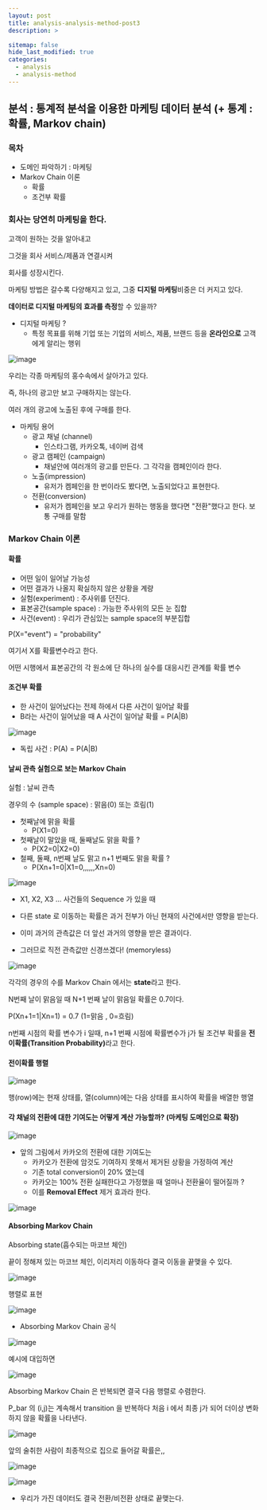 ```yaml
---
layout: post
title: analysis-analysis-method-post3
description: >

sitemap: false
hide_last_modified: true
categories:
  - analysis
  - analysis-method
---
```


## 분석 : 통계적 분석을 이용한 마케팅 데이터 분석 (+ 통계 : 확률, Markov chain)

### 목차

- 도메인 파악하기 : 마케팅
- Markov Chain 이론
   - 확률
   - 조건부 확률


### 회사는 당연히 마케팅을 한다.

고객이 원하는 것을 알아내고 

그것을 회사 서비스/제품과 연결시켜

회사를 성장시킨다.

마케팅 방법은 갈수록 다양해지고 있고, 그중 <strong>디지털 마케팅</strong>비중은 더 커지고 있다.

<strong>데이터로 디지털 마케팅의 효과를 측정</strong>할 수 있을까?

- 디지털 마케팅 ?
   - 특정 목표를 위해 기업 또는 기업의 서비스, 제품, 브랜드 등을 <strong>온라인으로</strong> 고객에게 알리는 행위


![image](https://user-images.githubusercontent.com/87109907/155469059-0e9b58e0-61df-4014-9c31-82717ef8c9ac.png)

우리는 각종 마케팅의 홍수속에서 살아가고 있다.

즉, 하나의 광고만 보고 구매하지는 않는다.

여러 개의 광고에 노출된 후에 구매를 한다.

- 마케팅 용어
   - 광고 채널 (channel)
      - 인스타그램, 카카오톡, 네이버 검색
   - 광고 캠페인 (campaign)
      - 채널안에 여러개의 광고를 만든다. 그 각각을 캠페인이라 한다.
   - 노출(impression)
      - 유저가 켐페인을 한 번이라도 봤다면, 노출되었다고 표현한다.
   - 전환(conversion)
      - 유저가 켐페인을 보고 우리가 원하는 행동을 했다면 "전환"했다고 한다. 보통 구매를 말함


### Markov Chain 이론

#### 확률

- 어떤 일이 일어날 가능성
- 어떤 결과가 나올지 확실하지 않은 상황을 계량
- 실험(experiment) : 주사위를 던진다.
- 표본공간(sample space) : 가능한 주사위의 모든 눈 집합
- 사건(event) : 우리가 관심있는 sample space의 부분집합

P(X="event") = "probability"

여기서 X를 확률변수라고 한다.

어떤 시행에서 표본공간의 각 원소에 단 하나의 실수를 대응시킨 관계를 확률 변수

#### 조건부 확률

- 한 사건이 일어났다는 전제 하에서 다른 사건이 일어날 확률
- B라는 사건이 일어났을 때 A 사건이 일어날 확률 = P(A|B)

![image](https://user-images.githubusercontent.com/87109907/155470061-fee2d7b0-3aff-4fe2-877a-7cf69ecaee7e.png)

- 독립 사건 : P(A) = P(A|B)

#### 날씨 관측 실험으로 보는 Markov Chain

실험 : 날씨 관측

경우의 수 (sample space) : 맑음(0) 또는 흐림(1)

- 첫째날에 맑을 확률
   - P(X1=0)
- 첫째날이 말았을 때, 둘째날도 맑을 확률 ?
   - P(X2=0|X2=0)
- 철째, 둘째, n번째 날도 맑고 n+1 번째도 맑을 확률 ?
   - P(Xn+1=0|X1=0,,,,,,Xn=0)

![image](https://user-images.githubusercontent.com/87109907/155470671-7668758a-f285-45b5-850b-56f59dbc28de.png)

- X1, X2, X3 ... 사건들의 Sequence 가 있을 때
- 다른 state 로 이동하는 확률은 과거 전부가 아닌 현재의 사건에서만 영향을 받는다.

- 이미 과거의 관측값은 더 앞선 과거의 영향을 받은 결과이다.
- 그러므로 직전 관측값만 신경쓰겠다! (memoryless)

![image](https://user-images.githubusercontent.com/87109907/155470933-81778185-4287-48cb-9ea2-acc2370a451a.png)

각각의 경우의 수를 Markov Chain 에서는 <strong>state</strong>라고 한다.

N번째 날이 맑음일 때 N+1 번째 날이 맑음일 확률은 0.7이다.

P(Xn+1=1|Xn=1) = 0.7 (1=맑음 , 0=흐림)

n번째 시점의 확률 변수가 i 일때, n+1 번째 시점에 확률변수가 j가 될 조건부 확률을 <strong>전이확률(Transition Probability)</strong>라고 한다.

#### 전이확률 행렬

![image](https://user-images.githubusercontent.com/87109907/155471317-2b6c13ae-9f3d-4dae-b6ab-658d60b862c1.png)

행(row)에는 현재 상태를, 열(column)에는 다음 상태를 표시하여 확률을 배열한 행열

#### 각 채널의 전환에 대한 기여도는 어떻게 계산 가능할까? (마케팅 도메인으로 확장)

![image](https://user-images.githubusercontent.com/87109907/155471549-f1fa24c7-e9a2-436e-b1e4-becd310347de.png)

- 앞의 그림에서 카카오의 전환에 대한 기여도는
   - 카카오가 전환에 암것도 기여하지 못해서 제거된 상황을 가정하여 계산
   - 기존 total conversion이 20% 였는데
   - 카카오는 100% 전환 실패한다고 가정했을 때 얼마나 전환율이 떨어질까 ?
   - 이를 <strong>Removal Effect</strong> 제거 효과라 한다.

![image](https://user-images.githubusercontent.com/87109907/155471810-3be77217-af06-42bf-8526-6f377b7e9ff1.png)

#### Absorbing Markov Chain

Absorbing state(흡수되는 마코브 체인)

끝이 정해져 있는 마코브 체인, 이리저리 이동하다 결국 이동을 끝맺을 수 있다.

![image](https://user-images.githubusercontent.com/87109907/155472071-c79a0eff-0232-48a1-ad13-29dc7bacb002.png)

행렬로 표현

![image](https://user-images.githubusercontent.com/87109907/155472111-6cf5239c-6091-4be8-ab59-7cb7db885538.png)

- Absorbing Markov Chain 공식

![image](https://user-images.githubusercontent.com/87109907/155472181-4603b337-009e-444a-b459-fea6d3e615d4.png)

예시에 대입하면

![image](https://user-images.githubusercontent.com/87109907/155472274-0b3c9bdd-3cbd-48f8-8cde-fd487955cb24.png)

Absorbing Markov Chain 은 반복되면 결국 다음 행렬로 수렴한다.

P_bar 의 (i,j)는 계속해서 transition 을 반복하다 처음 i 에서 최종 j가 되어 더이상 변화하지 않을 확률을 나타낸다.

![image](https://user-images.githubusercontent.com/87109907/155472344-892b502c-8c73-4158-b0b3-1dff424df8c8.png)


앞의 술취한 사람이 최종적으로 집으로 들어갈 확률은,,

![image](https://user-images.githubusercontent.com/87109907/155472743-01bd42a3-df5c-4566-98a8-9093d44560ed.png)


![image](https://user-images.githubusercontent.com/87109907/155472808-21491517-8fb7-4c6a-bdce-4c267ac39429.png)

- 우리가 가진 데이터도 결국 전환/비전환 상태로 끝맺는다.




